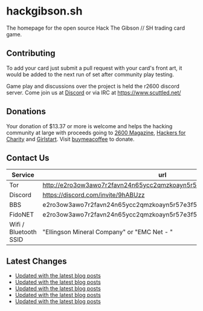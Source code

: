 # hackgibson.sh
The homepage for the open source Hack The Gibson // SH trading card game.


## Contributing

To add your card just submit a pull request with your card's front art, it would be added to the next run of set after community play testing.

Game play and discussions over the project is held the r2600 discord server. Come join us at [Discord](https://discord.com/invite/9hABUzz) or via IRC at https://www.scuttled.net/


## Donations

Your donation of $13.37 or more is welcome and helps the hacking community at large with proceeds going to [2600 Magazine](https://2600.com/), [Hackers for Charity](https://hackersforcharity.org) and [Girlstart](https://girlstart.org).  Visit [buymeacoffee](https://www.buymeacoffee.com/hackgibson.sh) to donate.


## Contact Us

Service | url
-|-
Tor | http://e2ro3ow3awo7r2favn24n65ycc2qmzkoayn5r57e3f56nvjwdcgg32ad.onion
Discord | https://discord.com/invite/9hABUzz
BBS | e2ro3ow3awo7r2favn24n65ycc2qmzkoayn5r57e3f56nvjwdcgg32ad.onion:23
FidoNET | e2ro3ow3awo7r2favn24n65ycc2qmzkoayn5r57e3f56nvjwdcgg32ad.onion:24554
Wifi / Bluetooth SSID | "Ellingson Mineral Company" or "EMC Net - <fidonet address>"

## Latest Changes
<!-- BLOG-POST-LIST:START -->
- [Updated with the latest blog posts](https://github.com/DFW2600/hackgibson.sh/commit/8bda8fe62abbf74a3a167246c7b2e0a015da8612)
- [Updated with the latest blog posts](https://github.com/DFW2600/hackgibson.sh/commit/08b5af3995c86b2c708b8347fbeb1806541a7b75)
- [Updated with the latest blog posts](https://github.com/DFW2600/hackgibson.sh/commit/d9fc83e357abab5d14b19a3307dbdae20b115e24)
- [Updated with the latest blog posts](https://github.com/DFW2600/hackgibson.sh/commit/9dacc434f6020107eafd9ed7d96e1cef5bb094a1)
- [Updated with the latest blog posts](https://github.com/DFW2600/hackgibson.sh/commit/2f06897200e76122a28c08af2c8a74b7b95c970b)
<!-- BLOG-POST-LIST:END -->
